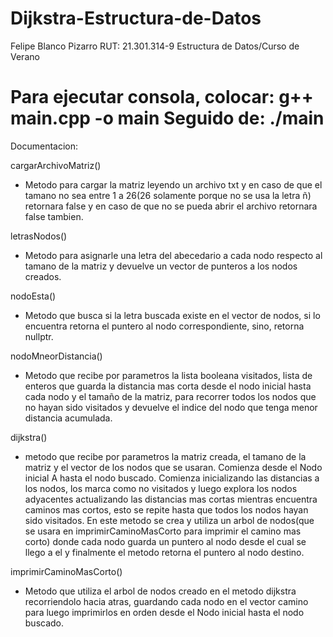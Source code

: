 # Dijkstra-Estructura-de-Datos
Felipe Blanco Pizarro           RUT: 21.301.314-9              Estructura de Datos/Curso de Verano

Para ejecutar consola, colocar: g++ main.cpp -o main
Seguido de: ./main
===================================================================================================




Documentacion:

cargarArchivoMatriz()
+ Metodo para cargar la matriz leyendo un archivo txt y en caso de que el tamano no sea entre 1 a 26(26 solamente porque no se usa la letra ñ) retornara false y en caso de que no se pueda abrir el archivo retornara false tambien.

letrasNodos()
+ Metodo para asignarle una letra del abecedario a cada nodo respecto al tamano de la matriz y devuelve un vector de punteros a los nodos creados.

nodoEsta()
+ Metodo que busca si la letra buscada existe en el vector de nodos, si lo encuentra retorna el puntero al nodo correspondiente, sino, retorna nullptr.

nodoMneorDistancia()
+ Metodo que recibe por parametros la lista booleana visitados, lista de enteros que guarda la distancia mas corta desde el nodo inicial hasta cada nodo y el tamaño de la matriz, para recorrer todos los nodos que no hayan sido visitados y devuelve el indice del nodo que tenga menor distancia acumulada.

dijkstra()
+ metodo que recibe por parametros la matriz creada, el tamano de la matriz y el vector de los nodos que se usaran. Comienza desde el Nodo inicial A hasta el nodo buscado. Comienza inicializando las distancias a los nodos, los marca como no visitados y luego explora los nodos adyacentes actualizando las distancias mas cortas mientras encuentra caminos mas cortos, esto se repite hasta que todos los nodos hayan sido visitados. En este metodo se crea y utiliza un arbol de nodos(que se usara en imprimirCaminoMasCorto para imprimir el camino mas corto) donde cada nodo guarda un puntero al nodo desde el cual se llego a el y finalmente el metodo retorna el puntero al nodo destino.

imprimirCaminoMasCorto()
+ Metodo que utiliza el arbol de nodos creado en el metodo dijkstra recorriendolo hacia atras, guardando cada nodo en el vector camino para luego imprimirlos en orden desde el Nodo inicial hasta el nodo buscado.

